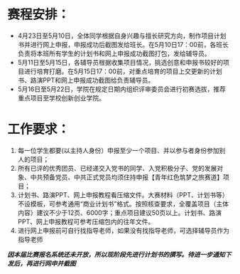 # 赛程安排：
- 4月23日至5月10日，全体同学根据自身兴趣与擅长研究方向，制作项目计划书并进行网上申报，申报成功后截图发给班长。在5月10日17：00前，各班长负责将本班所有学生的计划书和网上申报成功截图打包，发给辅导员。
- 5月11日至5月15日，各辅导员根据收集项目情况，挑选创意和申报书较好的项目进行培育打磨。在5月15日17：00前，对重点培育的项目上交更新的计划书、路演PPT和网上申报成功截图给负责辅导员。
- 5月16日至5月22日，学院在规定日期内组织评审委员会进行初赛选拔，推荐重点项目至学校创新创业学院。
# 工作要求：
1. 每一位学生都要(以主持人身份）申报至少一个项目、并以参与者身份参加别人的项目；
2. 所有已评的优秀团员、已经递交入党书的同学、入党积极分子、党的发展对象、中共预备党员、中共正式党员均须住持申报【青年红色筑梦之旅赛道】项目；
3. 计划书、路演PPT、网上申报教程看压缩文件。大赛材料（PPT、计划书等）不设模板，可参考通用“商业计划书”格式。按照核查要求，全覆盖项目（主体内容）建议不少于12页、6000字；重点项目建议50页以上。计划书、路演PPT、网上申报教程可参考压缩包内的往年文件。
4. 进行网上申报前可自行找指导老师，如果没有找指导老师，可选择辅导员作为指导老师

***因本届比赛报名系统还未开放，所以现阶段先进行计划书的撰写。待进一步通知下发后，再进行网申并截图***